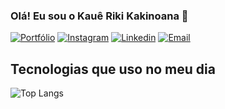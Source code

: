 ### Olá! Eu sou o Kauê Riki Kakinoana 👋

[![Portfólio](https://img.shields.io/website?label=portfólio/style=for-the-badge&url=https://portfolio-orpin-nine-25.vercel.app/)](https://portfolio-orpin-nine-25.vercel.app/)
[![Instagram](https://img.shields.io/badge/Instagram-E4405F?style=for-the-badge&logo=instagram&logoColor=white)](https://www.instagram.com/kaue_riki/)
[![Linkedin](https://img.shields.io/badge/LinkedIn-0077B5?style=for-the-badge&logo=linkedin&logoColor=white)](https://www.linkedin.com/in/kau%C3%AA-riki-70b518273/)
[![Email](https://img.shields.io/badge/Gmail-D14836?style=for-the-badge&logo=gmail&logoColor=white)](mailto:kauerikil@gmail.com/)


## Tecnologias que uso no meu dia
![Top Langs](https://github-readme-stats.vercel.app/api/top-langs/?username=kaueriki&hide_progress=false)



